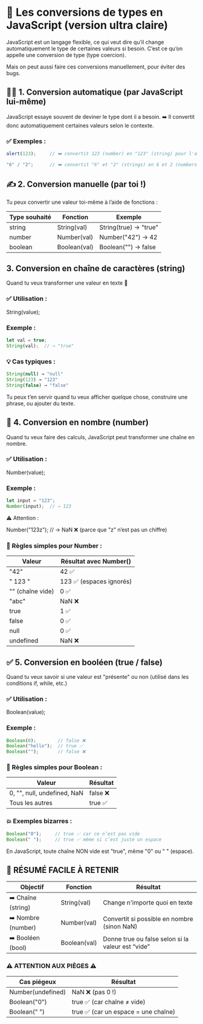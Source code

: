 # 🔁 Les conversions de types en JavaScript (version ultra claire)

JavaScript est un langage flexible, ce qui veut dire qu’il change automatiquement le type de certaines valeurs si besoin.
C’est ce qu’on appelle une conversion de type (type coercion).

Mais on peut aussi faire ces conversions manuellement, pour éviter des bugs.

## 🧙‍♂️ 1. Conversion automatique (par JavaScript lui-même)

JavaScript essaye souvent de deviner le type dont il a besoin.
➡️ Il convertit donc automatiquement certaines valeurs selon le contexte.

### ✅ Exemples :

```js
alert(123);     // ➡️ convertit 123 (number) en "123" (string) pour l'affichage

"6" / "2";      // ➡️ convertit "6" et "2" (strings) en 6 et 2 (numbers), résultat : 3
```

## ✍️ 2. Conversion manuelle (par toi !)

Tu peux convertir une valeur toi-même à l’aide de fonctions :

| Type souhaité	| Fonction	| Exemple |
| --- | --- | --- |
| string	| String(val)	| String(true) → "true" |
| number	| Number(val)	| Number("42") → 42 |
| boolean	| Boolean(val)	| Boolean("") → false |

## 3. Conversion en chaîne de caractères (string)

Quand tu veux transformer une valeur en texte 📜

### ✅ Utilisation :

String(value);

### Exemple :

```js
let val = true;
String(val);  // → "true"
```

### 💡 Cas typiques :

```js
String(null) → "null"
String(123) → "123"
String(false) → "false"
```

Tu peux t’en servir quand tu veux afficher quelque chose, construire une phrase, ou ajouter du texte.

## 🔢 4. Conversion en nombre (number)

Quand tu veux faire des calculs, JavaScript peut transformer une chaîne en nombre.

### ✅ Utilisation :

Number(value);

### Exemple :

```js
let input = "123";
Number(input);  // → 123
```

⚠️ Attention :

Number("123z"); // → NaN ❌ (parce que "z" n’est pas un chiffre)

### 📖 Règles simples pour Number :

| Valeur	| Résultat avec Number() |
| --- | --- |
| "42"	| 42 ✅ |
| " 123 "	| 123 ✅ (espaces ignorés) |
| "" (chaîne vide)	| 0 ✅ |
| "abc"	| NaN ❌ |
| true	| 1 ✅ |
| false	| 0 ✅ |
| null	| 0 ✅ |
| undefined	| NaN ❌ |

## ✅ 5. Conversion en booléen (true / false)

Quand tu veux savoir si une valeur est "présente" ou non (utilisé dans les conditions if, while, etc.)

### ✅ Utilisation :

Boolean(value);

### Exemple :

```js
Boolean(0);        // false ❌
Boolean("hello");  // true ✅
Boolean("");       // false ❌
```

### 📖 Règles simples pour Boolean :

| Valeur	| Résultat |
| --- | --- |
| 0, "", null, undefined, NaN	| false ❌ |
| Tous les autres	| true ✅ |

### 💥 Exemples bizarres :

```js
Boolean("0");     // true ✅ car ce n’est pas vide
Boolean(" ");     // true ✅ même si c’est juste un espace
```

En JavaScript, toute chaîne NON vide est "true", même "0" ou " " (espace).

## 🧾 RÉSUMÉ FACILE À RETENIR

| Objectif	| Fonction	| Résultat |
| --- | --- | --- |
| ➡️ Chaîne (string)	| String(val)	| Change n'importe quoi en texte |
| ➡️ Nombre (number)	| Number(val)	| Convertit si possible en nombre (sinon NaN) |
| ➡️ Booléen (bool)	| Boolean(val)	| Donne true ou false selon si la valeur est “vide” |

### ⚠️ ATTENTION AUX PIÈGES ⚠️

| Cas piégeux	| Résultat |
| --- | --- |
| Number(undefined)	| NaN ❌ (pas 0 !) |
| Boolean("0")	| true ✅ (car chaîne ≠ vide) |
| Boolean(" ")	| true ✅ (car un espace = une chaîne) |